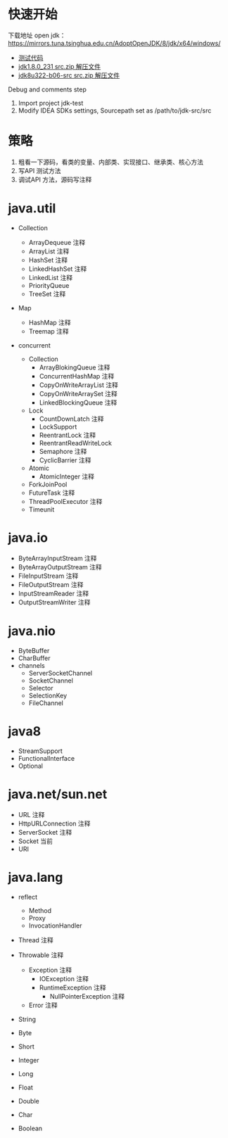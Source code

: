 
# 快速开始

下载地址 open jdk：
https://mirrors.tuna.tsinghua.edu.cn/AdoptOpenJDK/8/jdk/x64/windows/

- [测试代码](https://github.com/Jamie956/jdk-src/tree/main/jdk-test)
- [jdk1.8.0_231  src.zip 解压文件](https://github.com/Jamie956/jdk-src/tree/main/jdk8u231-src)
- [jdk8u322-b06-src  src.zip 解压文件](https://github.com/Jamie956/jdk-src/tree/main/jdk8u322-b06-src)



Debug and comments step

1. Import project jdk-test
2. Modify IDEA SDKs settings, Sourcepath set as /path/to/jdk-src/src



# 策略
1. 粗看一下源码，看类的变量、内部类、实现接口、继承类、核心方法
2. 写API 测试方法
3. 调试API 方法，源码写注释



# java.util

- Collection
  - ArrayDequeue 注释
  - ArrayList 注释
  - HashSet 注释
  - LinkedHashSet 注释
  - LinkedList 注释
  - PriorityQueue
  - TreeSet 注释
- Map
  - HashMap 注释
  - Treemap 注释

- concurrent
  - Collection
    - ArrayBlokingQueue 注释
    - ConcurrentHashMap 注释
    - CopyOnWriteArrayList 注释
    - CopyOnWriteArraySet 注释
    - LinkedBlockingQueue 注释
  - Lock
    - CountDownLatch 注释
    - LockSupport
    - ReentrantLock 注释
    - ReentrantReadWriteLock
    - Semaphore 注释
    - CyclicBarrier 注释
  - Atomic
    - AtomicInteger 注释
  - ForkJoinPool
  - FutureTask 注释
  - ThreadPoolExecutor 注释
  - Timeunit



# java.io

- ByteArrayInputStream 注释
- ByteArrayOutputStream 注释
- FileInputStream 注释
- FileOutputStream 注释
- InputStreamReader 注释
- OutputStreamWriter 注释



# java.nio

- ByteBuffer
- CharBuffer
- channels
  - ServerSocketChannel
  - SocketChannel
  - Selector
  - SelectionKey
  - FileChannel



# java8

- StreamSupport
- FunctionalInterface
- Optional



# java.net/sun.net

- URL 注释
- HttpURLConnection 注释
- ServerSocket 注释
- Socket 当前
- URI



# java.lang

- reflect
  - Method
  - Proxy
  - InvocationHandler

- Thread 注释
- Throwable 注释
  - Exception 注释
    - IOException 注释
    - RuntimeException 注释
      - NullPointerException 注释
  - Error 注释

- String
- Byte
- Short
- Integer
- Long
- Float
- Double
- Char
- Boolean












































